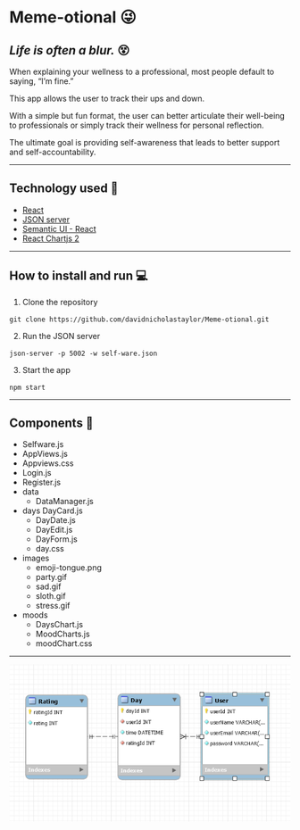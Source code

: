 # Meme-otional :stuck_out_tongue_winking_eye:

## *Life is often a blur.* :dizzy_face:

<p> When explaining your wellness to a professional, most people default to saying, “I’m fine.”</p>

<p> This app allows the user to track their ups and down.</p>
 
<p> With a simple but fun format, the user can better articulate their well-being to professionals or simply track their wellness for personal reflection.</p>

<p> The ultimate goal is providing self-awareness that leads to better support and self-accountability.</p>

***

## Technology used :link:

+ <a href="https://reactjs.org">React</a>
+ <a href=https://www.npmjs.com/package/json-server>JSON server</a>
+ <a href="https://react.semantic-ui.com/">Semantic UI - React</a>
+ <a href="https://www.npmjs.com/package/react-chartjs-2">React Chartjs 2</a>

***

## How to install and run :computer:

1. Clone the repository
```
git clone https://github.com/davidnicholastaylor/Meme-otional.git
```

2. Run the JSON server
```
json-server -p 5002 -w self-ware.json
```

3. Start the app
```
npm start
```

***

## Components :open_file_folder:

- Selfware.js
- AppViews.js
- Appviews.css
- Login.js
- Register.js
- data
    - DataManager.js
- days
 DayCard.js
    - DayDate.js
    - DayEdit.js
    - DayForm.js
    - day.css
- images
    - emoji-tongue.png
    - party.gif
    - sad.gif
    - sloth.gif
    - stress.gif
- moods
    - DaysChart.js
    - MoodCharts.js
    - moodChart.css

***

<p align="center">
	<img src="/Selfware-ERD.png">
</p>
